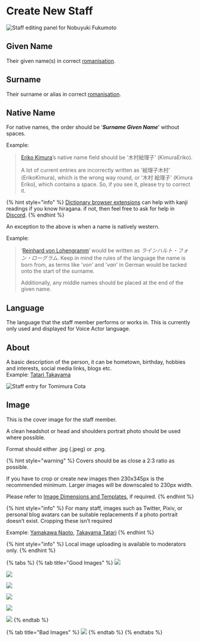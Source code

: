 # Create New Staff

![Staff editing panel for Nobuyuki Fukumoto](../../.gitbook/assets/staff_editor.png)

## Given Name

Their given name\(s\) in correct [romanisation](../../before-you-begin/romanisation.md).

## Surname

Their surname or alias in correct [romanisation](../../before-you-begin/romanisation.md).

## Native Name

For native names, the order should be ‘_**Surname Given Name**_’ without spaces.

Example:

> [Eriko Kimura](https://anilist.co/staff/105138/Eriko-Kimura)’s native name field should be '木村絵理子' \(KimuraEriko\).
>
> A lot of current entries are incorrectly written as '絵理子木村' \(ErikoKimura\), which is the wrong way round, or '木村 絵理子' \(Kimura Eriko\), which contains a space. So, if you see it, please try to correct it.

{% hint style="info" %}
[Dictionary browser extensions](../../before-you-begin/sourcing/tools/rikaichan-and-rikaikun.md) can help with kanji readings if you know hiragana. if not, then feel free to ask for help in [Discord](http://discord.me/anilist).
{% endhint %}

An exception to the above is when a name is natively western.

Example:

> ‘[Reinhard von Lohengramm](https://anilist.co/character/3066/Reinhard-von-Lohengramm)’ would be written as _ラインハルト・フォン・ローグラム_. Keep in mind the rules of the language the name is born from, as terms like '_von'_ and '_van_' in German would be tacked onto the start of the surname.  
>   
> Additionally, any middle names should be placed at the end of the given name.

## Language

The language that the staff member performs or works in. This is currently only used and displayed for Voice Actor language.

## About

A basic description of the person, it can be hometown, birthday, hobbies and interests, social media links, blogs etc.  
Example: [Tatari Takayama](https://anilist.co/staff/128291/Tatari-Takayama)

![Staff entry for Tomimura Cota](../../.gitbook/assets/entry_staff.png)

## Image

This is the cover image for the staff member.

A clean headshot or head and shoulders portrait photo should be used where possible.

Format should either .jpg \(.jpeg\) or .png.

{% hint style="warning" %}
Covers should be as close a 2:3 ratio as possible.

If you have to crop or create new images then 230x345px is the recommended minimum. Larger images will be downscaled to 230px width.

Please refer to [Image Dimensions and Templates](../../before-you-begin/image-dimensions-and-template.md), if required.
{% endhint %}

{% hint style="info" %}
For many staff, images such as Twitter, Pixiv, or personal blog avatars can be suitable replacements if a photo portrait doesn’t exist. Cropping these isn’t required

Example: [Yamakawa Naoto](https://anilist.co/staff/105479/Naoto-Yamakawa), [Takayama Tatari](https://anilist.co/staff/128291/Tatari-Takayama)
{% endhint %}

{% hint style="info" %}
Local image uploading is available to moderators only.
{% endhint %}

{% tabs %}
{% tab title="Good Images" %}
![](../../.gitbook/assets/staff_good_1.jpg)

![](../../.gitbook/assets/staff_good_2.jpg)

![](../../.gitbook/assets/staff_good_3.jpg)

![](../../.gitbook/assets/staff_good_4.png)

![](../../.gitbook/assets/staff_good_5.png)

![](../../.gitbook/assets/staff_good_6.png)
{% endtab %}

{% tab title="Bad Images" %}
![](../../.gitbook/assets/staff_bad_1.jpg)
{% endtab %}
{% endtabs %}

